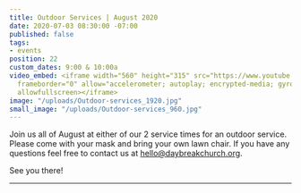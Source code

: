 ```yaml
---
title: Outdoor Services | August 2020
date: 2020-07-03 08:30:00 -07:00
published: false
tags:
- events
position: 22
custom_dates: 9:00 & 10:00a
video_embed: <iframe width="560" height="315" src="https://www.youtube.com/embed/274SmA-akVI"
  frameborder="0" allow="accelerometer; autoplay; encrypted-media; gyroscope; picture-in-picture"
  allowfullscreen></iframe>
image: "/uploads/Outdoor-services_1920.jpg"
small_image: "/uploads/Outdoor-services_960.jpg"
---
```


Join us all of August at either of our 2 service times for an outdoor service. Please come with your mask and bring your own lawn chair. If you have any questions feel free to contact us at hello@daybreakchurch.org.

See you there!
_________
